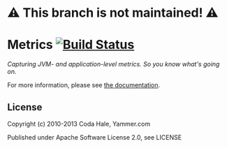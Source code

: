 # :warning: This branch is not maintained! :warning:

Metrics [![Build Status](https://secure.travis-ci.org/dropwizard/metrics.png)](http://travis-ci.org/dropwizard/metrics)
=======

*Capturing JVM- and application-level metrics. So you know what's going on.*

For more information, please see [the documentation](http://dropwizard.github.io/metrics/).


License
-------

Copyright (c) 2010-2013 Coda Hale, Yammer.com

Published under Apache Software License 2.0, see LICENSE
